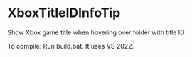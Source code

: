 # XboxTitleIDInfoTip
Show Xbox game title when hovering over folder with title ID

To compile: Run build.bat. It uses VS 2022.
